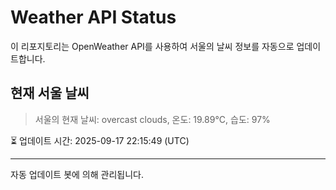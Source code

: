 
# Weather API Status

이 리포지토리는 OpenWeather API를 사용하여 서울의 날씨 정보를 자동으로 업데이트합니다.

## 현재 서울 날씨
> 서울의 현재 날씨: overcast clouds, 온도: 19.89°C, 습도: 97%

⏳ 업데이트 시간: 2025-09-17 22:15:49 (UTC)

---
자동 업데이트 봇에 의해 관리됩니다.
